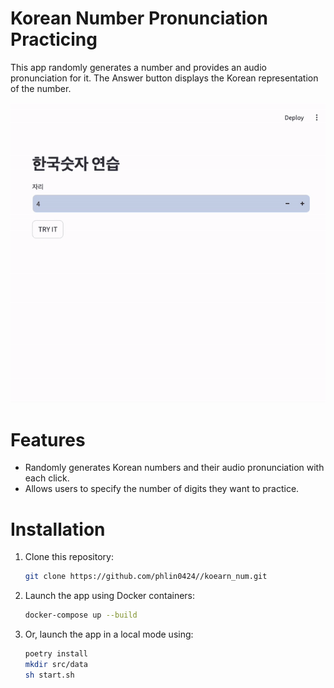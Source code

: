 # Korean Number Pronunciation Practicing

This app randomly generates a number and provides an audio pronunciation for it. The Answer button displays the Korean representation of the number.

![Usage](resources/korean_num_ui_recording.gif)

# Features

- Randomly generates Korean numbers and their audio pronunciation with each click.
- Allows users to specify the number of digits they want to practice.


# Installation

1. Clone this repository: 

    ```sh 
    git clone https://github.com/phlin0424//koearn_num.git
    ```

2. Launch the app using Docker containers:

    ```sh
    docker-compose up --build
    ```

3. Or, launch the app in a local mode using: 

    ```sh
    poetry install
    mkdir src/data
    sh start.sh
    ```
